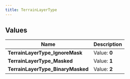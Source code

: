 ```yaml
---
title: TerrainLayerType
---
```


## Values

| Name | Description |
| ---- | ----------- |
| **TerrainLayerType\_IgnoreMask** | Value: **0** |
| **TerrainLayerType\_Masked** | Value: **1** |
| **TerrainLayerType\_BinaryMasked** | Value: **2** |

